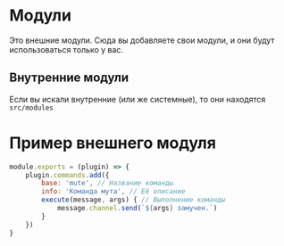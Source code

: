 # Модули

Это внешние модули. Сюда вы добавляете свои модули, и они будут использоваться только у вас.

## Внутренние модули

Если вы искали внутренние (или же системные), то они находятся `src/modules`

# Пример внешнего модуля

```js
module.exports = (plugin) => {
    plugin.commands.add({
        base: 'mute', // Название команды
        info: 'Команда мута', // Её описание
        execute(message, args) { // Выполнение команды
            message.channel.send(`${args} замучен.`)
        }
    })
}
```
